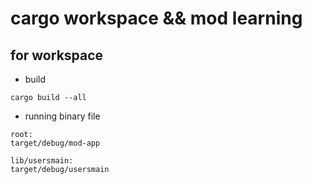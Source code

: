 # cargo workspace && mod learning

## for workspace

* build

```code
cargo build --all
```

* running binary file

```code
root:
target/debug/mod-app

lib/usersmain:
target/debug/usersmain
```